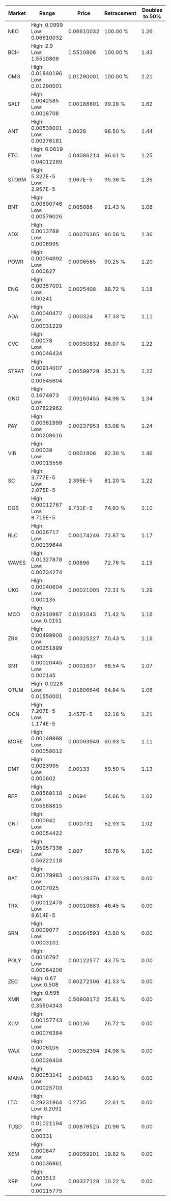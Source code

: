| Market | Range | Price| Retracement | Doubles to 50% |
| --- | --- | --- | --- | --- |
| NEO | High: 0.0999<br />Low: 0.06610032 | 0.06610032 | 100.00 % | 1.26 |
| BCH | High: 2.9<br />Low: 1.5510806 | 1.5510806 | 100.00 % | 1.43 |
| OMG | High: 0.01840196<br />Low: 0.01290001 | 0.01290001 | 100.00 % | 1.21 |
| SALT | High: 0.0042585<br />Low: 0.0018708 | 0.00188801 | 99.28 % | 1.62 |
| ANT | High: 0.00530001<br />Low: 0.00276181 | 0.0028 | 98.50 % | 1.44 |
| ETC | High: 0.0619<br />Low: 0.04012289 | 0.04086214 | 96.61 % | 1.25 |
| STORM | High: 5.327E-5<br />Low: 2.957E-5 | 3.067E-5 | 95.36 % | 1.35 |
| BNT | High: 0.00690746<br />Low: 0.00579026 | 0.005886 | 91.43 % | 1.08 |
| ADX | High: 0.0013789<br />Low: 0.0006995 | 0.00076365 | 90.56 % | 1.36 |
| POWR | High: 0.00094992<br />Low: 0.000627 | 0.0006585 | 90.25 % | 1.20 |
| ENG | High: 0.00357001<br />Low: 0.00241 | 0.0025408 | 88.72 % | 1.18 |
| ADA | High: 0.00040472<br />Low: 0.00031229 | 0.000324 | 87.33 % | 1.11 |
| CVC | High: 0.00078<br />Low: 0.00046434 | 0.00050832 | 86.07 % | 1.22 |
| STRAT | High: 0.00914007<br />Low: 0.00545604 | 0.00599729 | 85.31 % | 1.22 |
| GNO | High: 0.1674973<br />Low: 0.07822962 | 0.09163455 | 84.98 % | 1.34 |
| PAY | High: 0.00381999<br />Low: 0.00208616 | 0.00237953 | 83.08 % | 1.24 |
| VIB | High: 0.00039<br />Low: 0.00013558 | 0.0001806 | 82.30 % | 1.46 |
| SC | High: 3.777E-5<br />Low: 2.075E-5 | 2.395E-5 | 81.20 % | 1.22 |
| DGB | High: 0.00012767<br />Low: 8.715E-5 | 9.731E-5 | 74.93 % | 1.10 |
| RLC | High: 0.0026717<br />Low: 0.00139644 | 0.00174246 | 72.87 % | 1.17 |
| WAVES | High: 0.01327878<br />Low: 0.00734274 | 0.00896 | 72.76 % | 1.15 |
| UKG | High: 0.00040604<br />Low: 0.000135 | 0.00021005 | 72.31 % | 1.29 |
| MCO | High: 0.02910987<br />Low: 0.0151 | 0.0191043 | 71.42 % | 1.16 |
| ZRX | High: 0.00499908<br />Low: 0.00251899 | 0.00325227 | 70.43 % | 1.16 |
| SNT | High: 0.00020445<br />Low: 0.000145 | 0.0001637 | 68.54 % | 1.07 |
| QTUM | High: 0.0228<br />Low: 0.01550001 | 0.01806646 | 64.84 % | 1.06 |
| OCN | High: 7.207E-5<br />Low: 1.174E-5 | 3.457E-5 | 62.16 % | 1.21 |
| MORE | High: 0.00149998<br />Low: 0.00058012 | 0.00093949 | 60.93 % | 1.11 |
| DMT | High: 0.0023995<br />Low: 0.000602 | 0.00133 | 59.50 % | 1.13 |
| REP | High: 0.08569118<br />Low: 0.05588815 | 0.0694 | 54.66 % | 1.02 |
| GNT | High: 0.000941<br />Low: 0.00054422 | 0.000731 | 52.93 % | 1.02 |
| DASH | High: 1.05957336<br />Low: 0.56222118 | 0.807 | 50.78 % | 1.00 |
| BAT | High: 0.00179983<br />Low: 0.0007025 | 0.00128376 | 47.03 % | 0.00 |
| TRX | High: 0.00012478<br />Low: 8.614E-5 | 0.00010683 | 46.45 % | 0.00 |
| SRN | High: 0.0009077<br />Low: 0.0003101 | 0.00064593 | 43.80 % | 0.00 |
| POLY | High: 0.0016797<br />Low: 0.00064206 | 0.00122577 | 43.75 % | 0.00 |
| ZEC | High: 0.67<br />Low: 0.508 | 0.60272306 | 41.53 % | 0.00 |
| XMR | High: 0.595<br />Low: 0.35504343 | 0.50908172 | 35.81 % | 0.00 |
| XLM | High: 0.00157743<br />Low: 0.00076384 | 0.00136 | 26.72 % | 0.00 |
| WAX | High: 0.0006105<br />Low: 0.00026404 | 0.00052394 | 24.98 % | 0.00 |
| MANA | High: 0.00053141<br />Low: 0.00025703 | 0.000463 | 24.93 % | 0.00 |
| LTC | High: 0.29231964<br />Low: 0.2091 | 0.2735 | 22.61 % | 0.00 |
| TUSD | High: 0.01021194<br />Low: 0.00331 | 0.00876525 | 20.96 % | 0.00 |
| XEM | High: 0.000647<br />Low: 0.00036961 | 0.00059201 | 19.82 % | 0.00 |
| XRP | High: 0.003512<br />Low: 0.00115775 | 0.00327128 | 10.22 % | 0.00 |

